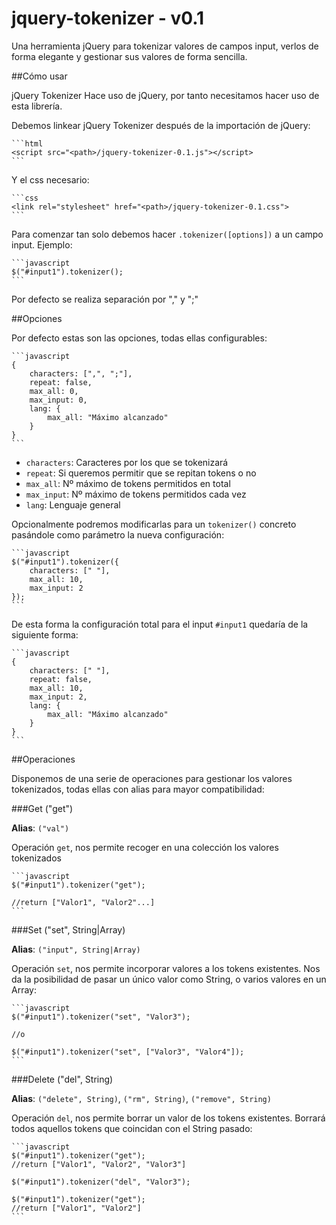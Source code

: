 # jquery-tokenizer - v0.1
Una herramienta jQuery para tokenizar valores de campos input, verlos de forma elegante y gestionar sus valores de forma sencilla.

##Cómo usar

jQuery Tokenizer Hace uso de jQuery, por tanto necesitamos hacer uso de esta librería.

Debemos linkear jQuery Tokenizer después de la importación de jQuery:

	```html
	<script src="<path>/jquery-tokenizer-0.1.js"></script>
	```

Y el css necesario:

	```css
	<link rel="stylesheet" href="<path>/jquery-tokenizer-0.1.css">
	```

Para comenzar tan solo debemos hacer `.tokenizer([options])` a un campo input. Ejemplo:

	```javascript
	$("#input1").tokenizer();
	```

Por defecto se realiza separación por "," y ";"

##Opciones

Por defecto estas son las opciones, todas ellas configurables:

	```javascript
	{
		characters: [",", ";"],
	    repeat: false,
	    max_all: 0,
	    max_input: 0,
	    lang: {
	        max_all: "Máximo alcanzado"
	    }
	}
	```

* `characters`: Caracteres por los que se tokenizará
* `repeat`: Si queremos permitir que se repitan tokens o no
* `max_all`: Nº máximo de tokens permitidos en total
* `max_input`: Nº máximo de tokens permitidos cada vez
* `lang`: Lenguaje general

Opcionalmente podremos modificarlas para un `tokenizer()` concreto pasándole como parámetro la nueva configuración:

	```javascript
	$("#input1").tokenizer({
		characters: [" "],
	    max_all: 10,
	    max_input: 2
	});
	```

De esta forma la configuración total para el input `#input1` quedaría de la siguiente forma:

	```javascript
	{
		characters: [" "],
	    repeat: false,
	    max_all: 10,
	    max_input: 2,
	    lang: {
	        max_all: "Máximo alcanzado"
	    }
	}
	```

##Operaciones

Disponemos de una serie de operaciones para gestionar los valores tokenizados, todas ellas con alias para mayor compatibilidad:

###Get ("get")

**Alias**: `("val")`

Operación `get`, nos permite recoger en una colección los valores tokenizados

	```javascript
	$("#input1").tokenizer("get");
	
	//return ["Valor1", "Valor2"...]
	```

###Set ("set", String|Array)

**Alias**: `("input", String|Array)`

Operación `set`, nos permite incorporar valores a los tokens existentes. Nos da la posibilidad de pasar un único valor como String, o varios valores en un Array:

	```javascript
	$("#input1").tokenizer("set", "Valor3");
	
	//o

	$("#input1").tokenizer("set", ["Valor3", "Valor4"]);
	```

###Delete ("del", String)

**Alias**: `("delete", String)`, `("rm", String)`, `("remove", String)`

Operación `del`, nos permite borrar un valor de los tokens existentes. Borrará todos aquellos tokens que coincidan con el String pasado:

	```javascript
	$("#input1").tokenizer("get");
	//return ["Valor1", "Valor2", "Valor3"]

	$("#input1").tokenizer("del", "Valor3");
	
	$("#input1").tokenizer("get");
	//return ["Valor1", "Valor2"]
	```